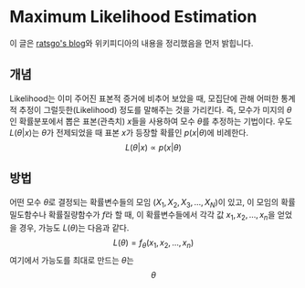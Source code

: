 # Maximum Likelihood Estimation

이 글은 [ratsgo's blog](https://ratsgo.github.io/statistics/2017/09/23/MLE/)와 위키피디아의 내용을 정리했음을 먼저 밝힙니다.

## 개념

Likelihood는 이미 주어진 표본적 증거에 비추어 보았을 때, 모집단에 관해 어떠한 통계적 추정이 그럴듯한(Likelihood) 정도를 말해주는 것을 가리킨다. 즉, 모수가 미지의 $\theta$인 확률분포에서 뽑은 표본(관측치) $x$들을 사용하여 모수 $\theta$를 추정하는 기법이다. 우도 $L(\theta|x)$는 $\theta$가 전제되었을 때 표본 $x$가 등장할 확률인 $p(x|\theta)$에 비례한다.
$$
L(\theta|x) \propto p(x|\theta)
$$

## 방법

어떤 모수 $\theta$로 결정되는 확률변수들의 모임 $(X_1,X_2,X_3,\dotsc,X_N)$이 있고, 이 모임의 확률밀도함수나 확률질량함수가 $f$라 할 때, 이 확률변수들에서 각각 값 $x_1, x_2, \dotsc, x_n$을 얻었을 경우, 가능도 $L(\theta)$는 다음과 같다.
$$
L(\theta) = f_\theta(x_1,x_2,\dotsc,x_n)
$$
여기에서 가능도를 최대로 만드는 $\theta$는
$$
\theta
$$


